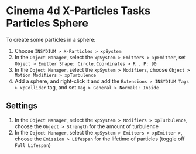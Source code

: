 # Cinema 4d X-Particles Tasks Particles Sphere

To create some particles in a sphere:

1. Choose `INSYDIUM > X-Particles > xpSystem`
2. In the `Object Manager`, select the `xpSystem > Emitters > xpEmitter`, set `Object > Emitter Shape: Circle`, `Coordinates > R . P: 90`
3. In the `Object Manager`, select the `xpSystem > Modifiers`, choose `Object > Motion Modifiers > xpTurbulence`
4. Add a sphere, and right-click it and add the `Extensions > INSYDIUM Tags > xpCollider` tag, and set `Tag > General > Normals: Inside`

## Settings

1. In the `Object Manager`, select the `xpSystem > Modifiers > xpTurbulence`, choose the `Object > Strength` for the amount of turbulence
2. In the `Object Manager`, select the `xpSystem > Emitters > xpEmitter >`, choose the `Emission > Lifespan` for the lifetime of particles (toggle off `Full Lifespan`)
